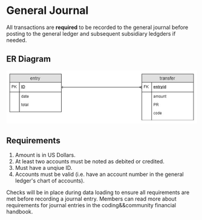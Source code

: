 # General Journal

All transactions are **required** to be recorded to the general journal before posting to the general ledger and subsequent subsidiary ledgders if needed.

## ER Diagram

![General Journal ERD](/images/general-journal-erd.jpg)

## Requirements

1. Amount is in US Dollars.
2. At least two accounts must be noted as debited or credited.
3. Must have a unqiue ID.
4. Accounts must be valid (i.e. have an account number in the general ledger's chart of accounts).

Checks will be in place during data loading to ensure all requirements are met before recording a journal entry. Members can read more about requirements for journal entries in the coding&&community financial handbook.


